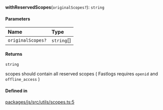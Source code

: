 **withReservedScopes**(`originalScopes?`): `string`

#### Parameters

| Name              | Type       |
| :---------------- | :--------- |
| `originalScopes?` | `string`[] |

#### Returns

`string`

scopes should contain all reserved scopes ( Fastlogs requires `openid` and `offline_access` )

#### Defined in

[packages/js/src/utils/scopes.ts:5](https://github.com/fastlogs-docs.khulnasoft.com/js/blob/f0f78e6/packages/js/src/utils/scopes.ts#L5)
